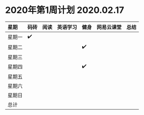 # 2020年第1周计划 2020.02.17

 星期|码砖|阅读|英语学习|健身|网易云课堂|总结
:-----------|:------------|:--------|:---------|:---------|:---------|:---------
星期一|✔️| | | | | |
星期二| | | |✔️| | |
星期三| | | | | | |
星期四| | | |✔️| | |
星期五| | | | | | |
星期六| | | | | | |
星期日| | | | | | |
总计| | | | | | |
